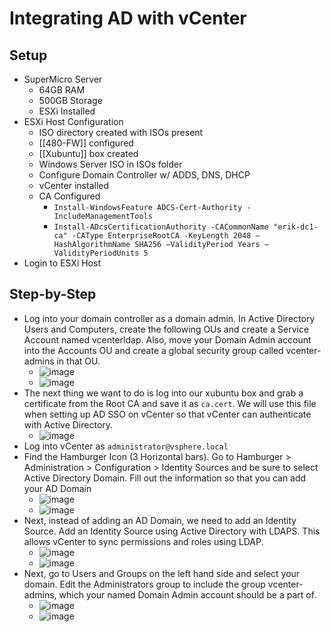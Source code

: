 # Integrating AD with vCenter

## Setup

* SuperMicro Server
  * 64GB RAM
  * 500GB Storage
  * ESXi Installed
* ESXi Host Configuration
  * ISO directory created with ISOs present
  * \[\[480-FW]] configured
  * \[\[Xubuntu]] box created
  * Windows Server ISO in ISOs folder
  * Configure Domain Controller w/ ADDS, DNS, DHCP
  * vCenter installed
  * CA Configured
    * `Install-WindowsFeature ADCS-Cert-Authority -IncludeManagementTools`
    * `Install-ADcsCertificationAuthority -CACommonName "erik-dc1-ca" -CAType EnterpriseRootCA -KeyLength 2048 –HashAlgorithmName SHA256 –ValidityPeriod Years –ValidityPeriodUnits 5`
* Login to ESXi Host

## Step-by-Step

* Log into your domain controller as a domain admin. In Active Directory Users and Computers, create the following OUs and create a Service Account named vcenterldap. Also, move your Domain Admin account into the Accounts OU and create a global security group called vcenter-admins in that OU.
  * ![image](https://user-images.githubusercontent.com/90063737/217563403-b6d70ee6-6285-46f1-8c82-f82915da1db1.png)
  * ![image](https://user-images.githubusercontent.com/90063737/218876090-e8b30ae3-737c-46fd-8ed6-ebeb8123f047.png)
* The next thing we want to do is log into our xubuntu box and grab a certificate from the Root CA and save it as `ca.cert`. We will use this file when setting up AD SSO on vCenter so that vCenter can authenticate with Active Directory.
  * ![image](https://user-images.githubusercontent.com/90063737/218671002-6b4d83a0-0a48-4c98-b9b3-55f7c691fdb4.png)
* Log into vCenter as `administrator@vsphere.local`
* Find the Hamburger Icon (3 Horizontal bars). Go to Hamburger > Administration > Configuration > Identity Sources and be sure to select Active Directory Domain. Fill out the information so that you can add your AD Domain
  * ![image](https://user-images.githubusercontent.com/90063737/217573162-aa0b5a4d-16fe-4409-805c-5c398effd3a9.png)
  * ![image](https://user-images.githubusercontent.com/90063737/217573830-7f2c27db-9fff-4883-8355-a3d4ba344a72.png)
* Next, instead of adding an AD Domain, we need to add an Identity Source. Add an Identity Source using Active Directory with LDAPS. This allows vCenter to sync permissions and roles using LDAP.
  * ![image](https://user-images.githubusercontent.com/90063737/217580299-760f797e-0854-4c93-9fe3-072c61809c0f.png)
  * ![image](https://user-images.githubusercontent.com/90063737/218873335-44488085-73ff-460e-9e76-d2d1a28eb285.png)
* Next, go to Users and Groups on the left hand side and select your domain. Edit the Administrators group to include the group vcenter-admins, which your named Domain Admin account should be a part of.
  * ![image](https://user-images.githubusercontent.com/90063737/218874002-cc26aefc-84df-4a7a-8d9d-5026c688f668.png)
  * ![image](https://user-images.githubusercontent.com/90063737/218876728-3d75a1b4-7d0e-44aa-a57d-ccfb541510a4.png)

